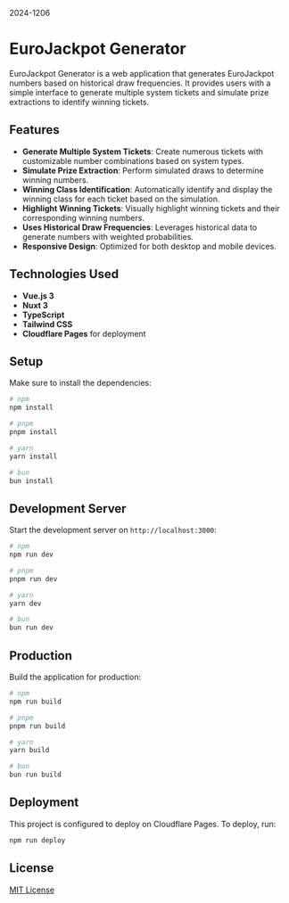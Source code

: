 2024-1206

# EuroJackpot Generator

EuroJackpot Generator is a web application that generates EuroJackpot numbers based on historical draw frequencies. It provides users with a simple interface to generate multiple system tickets and simulate prize extractions to identify winning tickets.

## Features

- **Generate Multiple System Tickets**: Create numerous tickets with customizable number combinations based on system types.
- **Simulate Prize Extraction**: Perform simulated draws to determine winning numbers.
- **Winning Class Identification**: Automatically identify and display the winning class for each ticket based on the simulation.
- **Highlight Winning Tickets**: Visually highlight winning tickets and their corresponding winning numbers.
- **Uses Historical Draw Frequencies**: Leverages historical data to generate numbers with weighted probabilities.
- **Responsive Design**: Optimized for both desktop and mobile devices.

## Technologies Used

- **Vue.js 3**
- **Nuxt 3**
- **TypeScript**
- **Tailwind CSS**
- **Cloudflare Pages** for deployment

## Setup

Make sure to install the dependencies:

```bash
# npm
npm install

# pnpm
pnpm install

# yarn
yarn install

# bun
bun install
```

## Development Server

Start the development server on `http://localhost:3000`:

```bash
# npm
npm run dev

# pnpm
pnpm run dev

# yarn
yarn dev

# bun
bun run dev
```

## Production

Build the application for production:

```bash
# npm
npm run build

# pnpm
pnpm run build

# yarn
yarn build

# bun
bun run build
```

## Deployment

This project is configured to deploy on Cloudflare Pages. To deploy, run:

```bash
npm run deploy
```

## License

[MIT License](LICENSE)
